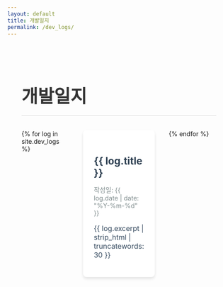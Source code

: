 ```yaml
---
layout: default
title: 개발일지
permalink: /dev_logs/
---
```

<style>
.page-container {
  max-width: 1200px;
  margin: 0 auto;
  padding: 2rem;
}

.page-title {
  font-size: 2.5rem;
  color: #333;
  margin-bottom: 2rem;
  text-align: left;
  border-bottom: 2px solid #eaeaea;
  padding-bottom: 1rem;
}

.logs-grid {
  display: grid;
  grid-template-columns: repeat(3, 1fr);
  gap: 2rem;
  margin-top: 2rem;
}

.log-card {
  background-color: #fff;
  border-radius: 8px;
  box-shadow: 0 4px 6px rgba(0, 0, 0, 0.1);
  padding: 1.5rem;
  transition: transform 0.3s ease, box-shadow 0.3s ease;
  cursor: pointer;
}

.log-card:hover {
  transform: translateY(-5px);
  box-shadow: 0 6px 12px rgba(0, 0, 0, 0.15);
}

.log-title {
  font-size: 1.4rem;
  margin-bottom: 0.5rem;
}

.log-title a {
  color: #2c3e50;
  text-decoration: none;
}

.log-date {
  font-size: 0.9rem;
  color: #7f8c8d;
  margin-bottom: 1rem;
}

.log-excerpt {
  font-size: 1rem;
  color: #34495e;
  margin-bottom: 1rem;
}
</style>

<div class="page-container">
  <h1 class="page-title">개발일지</h1>
  <div class="logs-grid">
    {% for log in site.dev_logs %}
    <div class="log-card" data-url="{{ log.url | relative_url }}">
      <h2 class="log-title"><a href="{{ log.url | relative_url }}">{{ log.title }}</a></h2>
      <p class="log-date">작성일: {{ log.date | date: "%Y-%m-%d" }}</p>
      <p class="log-excerpt">{{ log.excerpt | strip_html | truncatewords: 30 }}</p>
    </div>
    {% endfor %}
  </div>
</div>

<script>
document.querySelectorAll('.log-card').forEach(function(card) {
  card.addEventListener('click', function(e) {
    if (!e.target.closest('a')) {
      window.location.href = this.getAttribute('data-url');
    }
  });
});
</script>